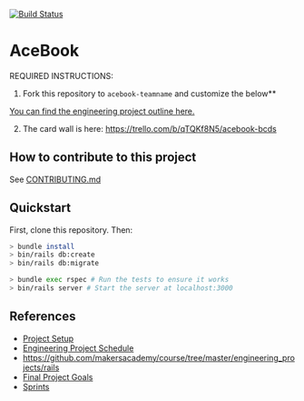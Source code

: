 [![Build Status](https://travis-ci.com/soroushh/acebook-bcds.svg?branch=master)](https://travis-ci.com/soroushh/acebook-bcds)

# AceBook

REQUIRED INSTRUCTIONS:

1. Fork this repository to `acebook-teamname` and customize
the below**

[You can find the engineering project outline here.](https://github.com/makersacademy/course/tree/master/engineering_projects/rails)

2. The card wall is here: https://trello.com/b/qTQKf8N5/acebook-bcds

## How to contribute to this project
See [CONTRIBUTING.md](CONTRIBUTING.md)

## Quickstart

First, clone this repository. Then:

```bash
> bundle install
> bin/rails db:create
> bin/rails db:migrate

> bundle exec rspec # Run the tests to ensure it works
> bin/rails server # Start the server at localhost:3000
```

## References

- [Project Setup](https://github.com/makersacademy/course/blob/master/engineering_projects/project_setup.md)
- [Engineering Project Schedule](https://github.com/makersacademy/course/blob/master/engineering_projects/week_schedule.md)
- https://github.com/makersacademy/course/tree/master/engineering_projects/rails
- [Final Project Goals](https://github.com/makersacademy/course/blob/master/final_projects/project_criteria.md)
- [Sprints](https://github.com/makersacademy/course/blob/master/how-to/2_day_sprint.md)
